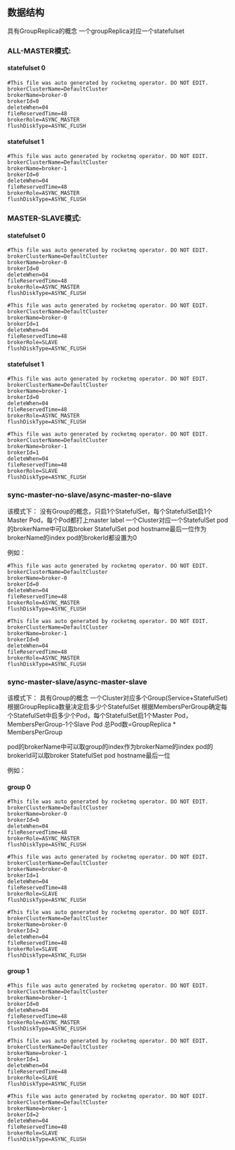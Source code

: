 
## 数据结构

具有GroupReplica的概念
一个groupReplica对应一个statefulset

### ALL-MASTER模式:
#### statefulset 0
```
#This file was auto generated by rocketmq operator. DO NOT EDIT.
brokerClusterName=DefaultCluster
brokerName=broker-0
brokerId=0
deleteWhen=04
fileReservedTime=48
brokerRole=ASYNC_MASTER
flushDiskType=ASYNC_FLUSH

```
#### statefulset 1
```
#This file was auto generated by rocketmq operator. DO NOT EDIT.
brokerClusterName=DefaultCluster
brokerName=broker-1
brokerId=0
deleteWhen=04
fileReservedTime=48
brokerRole=ASYNC_MASTER
flushDiskType=ASYNC_FLUSH

```

### MASTER-SLAVE模式:
#### statefulset 0
```
#This file was auto generated by rocketmq operator. DO NOT EDIT.
brokerClusterName=DefaultCluster
brokerName=broker-0
brokerId=0
deleteWhen=04
fileReservedTime=48
brokerRole=ASYNC_MASTER
flushDiskType=ASYNC_FLUSH

#This file was auto generated by rocketmq operator. DO NOT EDIT.
brokerClusterName=DefaultCluster
brokerName=broker-0
brokerId=1
deleteWhen=04
fileReservedTime=48
brokerRole=SLAVE
flushDiskType=ASYNC_FLUSH

```

#### statefulset 1
```
#This file was auto generated by rocketmq operator. DO NOT EDIT.
brokerClusterName=DefaultCluster
brokerName=broker-1
brokerId=0
deleteWhen=04
fileReservedTime=48
brokerRole=ASYNC_MASTER
flushDiskType=ASYNC_FLUSH

#This file was auto generated by rocketmq operator. DO NOT EDIT.
brokerClusterName=DefaultCluster
brokerName=broker-1
brokerId=1
deleteWhen=04
fileReservedTime=48
brokerRole=SLAVE
flushDiskType=ASYNC_FLUSH

```


### sync-master-no-slave/async-master-no-slave

该模式下：
没有Group的概念，只启1个StatefulSet，每个StatefulSet启1个Master Pod，每个Pod都打上master label
一个Cluster对应一个StatefulSet
pod的brokerName中可以取broker StatefulSet pod hostname最后一位作为brokerName的index
pod的brokerId都设置为0

例如：

```
#This file was auto generated by rocketmq operator. DO NOT EDIT.
brokerClusterName=DefaultCluster
brokerName=broker-0
brokerId=0
deleteWhen=04
fileReservedTime=48
brokerRole=ASYNC_MASTER
flushDiskType=ASYNC_FLUSH

#This file was auto generated by rocketmq operator. DO NOT EDIT.
brokerClusterName=DefaultCluster
brokerName=broker-1
brokerId=0
deleteWhen=04
fileReservedTime=48
brokerRole=ASYNC_MASTER
flushDiskType=ASYNC_FLUSH

```


### sync-master-slave/async-master-slave

该模式下：
具有Group的概念
一个Cluster对应多个Group(Service+StatefulSet)
根据GroupReplica数量决定启多少个StatefulSet
根据MembersPerGroup确定每个StatefulSet中启多少个Pod，每个StatefulSet启1个Master Pod，MembersPerGroup-1个Slave Pod
总Pod数=GroupReplica * MembersPerGroup

pod的brokerName中可以取group的index作为brokerName的index
pod的brokerId可以取broker StatefulSet pod hostname最后一位

例如：

#### group 0
```
#This file was auto generated by rocketmq operator. DO NOT EDIT.
brokerClusterName=DefaultCluster
brokerName=broker-0
brokerId=0
deleteWhen=04
fileReservedTime=48
brokerRole=ASYNC_MASTER
flushDiskType=ASYNC_FLUSH

#This file was auto generated by rocketmq operator. DO NOT EDIT.
brokerClusterName=DefaultCluster
brokerName=broker-0
brokerId=1
deleteWhen=04
fileReservedTime=48
brokerRole=SLAVE
flushDiskType=ASYNC_FLUSH

#This file was auto generated by rocketmq operator. DO NOT EDIT.
brokerClusterName=DefaultCluster
brokerName=broker-0
brokerId=2
deleteWhen=04
fileReservedTime=48
brokerRole=SLAVE
flushDiskType=ASYNC_FLUSH

```
#### group 1
```
#This file was auto generated by rocketmq operator. DO NOT EDIT.
brokerClusterName=DefaultCluster
brokerName=broker-1
brokerId=0
deleteWhen=04
fileReservedTime=48
brokerRole=ASYNC_MASTER
flushDiskType=ASYNC_FLUSH

#This file was auto generated by rocketmq operator. DO NOT EDIT.
brokerClusterName=DefaultCluster
brokerName=broker-1
brokerId=1
deleteWhen=04
fileReservedTime=48
brokerRole=SLAVE
flushDiskType=ASYNC_FLUSH

#This file was auto generated by rocketmq operator. DO NOT EDIT.
brokerClusterName=DefaultCluster
brokerName=broker-1
brokerId=2
deleteWhen=04
fileReservedTime=48
brokerRole=SLAVE
flushDiskType=ASYNC_FLUSH

```
